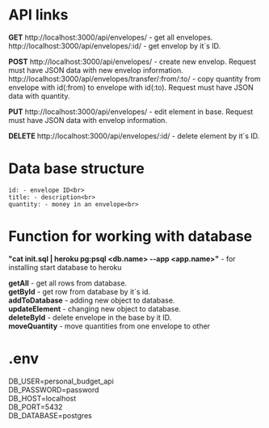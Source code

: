 # API links

**GET**
http://localhost:3000/api/envelopes/ - get all envelopes.<br>
http://localhost:3000/api/envelopes/:id/ - get envelop by it`s ID.<br>

**POST**
http://localhost:3000/api/envelopes/ - create new envelop. Request must have JSON data with new envelop information.<br>
http://localhost:3000/api/envelopes/transfer/:from/:to/ - copy quantity from envelope with id(:from) to envelope with id(:to). Request must have JSON data with quantity.<br>

**PUT**
http://localhost:3000/api/envelopes/ - edit element in base. Request must have JSON data with envelop information.<br>

**DELETE**
http://localhost:3000/api/envelopes/:id/ - delete element by it`s ID.<br>


# Data base structure
    id: - envelope ID<br>
    title: - description<br>
    quantity: - money in an envelope<br>


# Function for working with database

__"cat init.sql | heroku pg:psql <db.name> --app <app.name>"__ - for installing start database to heroku <br>

__getAll__ - get all rows from database.<br>
__getById__ - get row from database by it`s id.<br>
__addToDatabase__ - adding new object to database.<br>
__updateElement__ - changing new object to database.<br>
__deleteById__ - delete envelope in the base by it ID.<br>
__moveQuantity__ - move quantities from one envelope to other<br>

# .env
DB_USER=personal_budget_api<br>
DB_PASSWORD=password<br>
DB_HOST=localhost<br>
DB_PORT=5432<br>
DB_DATABASE=postgres<br>